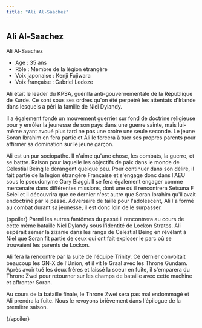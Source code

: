 ```yaml
---
title: "Ali Al-Saachez"
---
```


Ali Al-Saachez
--------------

Ali Al-Saachez


- Age : 35 ans  
- Rôle : Membre de la légion étrangère  
- Voix japonaise : Kenji Fujiwara  
- Voix française : Gabriel Ledoze


Ali était le leader du KPSA, guérilla anti-gouvernementale de la République de Kurde. Ce sont sous ses ordres qu'on été perpétré les attentats d'Irlande dans lesquels a péri la famille de Niel Dylandy.


Il a également fondé un mouvement guerrier sur fond de doctrine religieuse pour y enrôler la jeunesse de son pays dans une guerre sainte, mais lui-même ayant avoué plus tard ne pas une croire une seule seconde. Le jeune Soran Ibrahim en fera partie et Ali le forcera à tuer ses propres parents pour affirmer sa domination sur le jeune garçon.


Ali est un pur sociopathe. Il n'aime qu'une chose, les combats, la guerre, et se battre. Raison pour laquelle les objectifs de paix dans le monde de Celestial Being le dérangent quelque peu. Pour continuer dans son délire, il fait partie de la légion étrangère Française et s'engage donc dans l'AEU sous le pseudonyme Gary Biaggi. Il se fera également engager comme mercenaire dans différentes missions, dont une où il rencontrera Setsuna F Seiei et il découvrira que ce dernier n'est autre que Soran Ibrahim qu'il avait endoctriné par le passé. Adversaire de taille pour l'adolescent, Ali l'a formé au combat durant sa jeunesse, il est donc loin de le surpasser.



{spoiler}
Parmi les autres fantômes du passé il rencontrera au cours de cette même bataille Niel Dylandy sous l'identité de Lockon Stratos. Ali espérait semer la zizanie dans les rangs de Celestial Being en révélant à Niel que Soran fit partie de ceux qui ont fait exploser le parc où se trouvaient les parents de Lockon.


Ali fera la rencontre par la suite de l'équipe Trinity. Ce dernier convoitait beaucoup les GN-X de l'Union, et il vit le Graal avec les Throne Gundam. Après avoir tué les deux frères et laissé la soeur en fuite, il s'emparera du Throne Zwei pour retourner sur les champs de bataille avec cette machine et affronter Soran.


Au cours de la bataille finale, le Throne Zwei sera pas mal endommagé et Ali prendra la fuite. Nous le revoyons brièvement dans l'épilogue de la première saison.

 {/spoiler} 